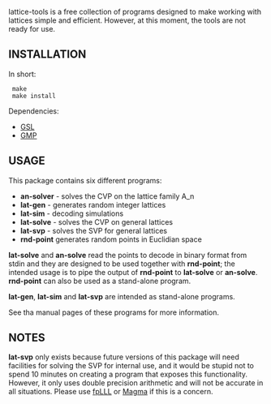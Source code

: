lattice-tools is a free collection of programs designed to make working with
lattices simple and efficient. However, at this moment, the tools are not ready
for use.

INSTALLATION
------------

In short:

     make
     make install

Dependencies:

* [GSL](https://www.gnu.org/software/gsl/)
* [GMP](https://gmplib.org/)

USAGE
-----

This package contains six different programs:

* __an-solver__ - solves the CVP on the lattice family A_n
* __lat-gen__ - generates random integer lattices
* __lat-sim__ - decoding simulations
* __lat-solve__ - solves the CVP on general lattices
* __lat-svp__ - solves the SVP for general lattices
* __rnd-point__ generates random points in Euclidian space

__lat-solve__ and __an-solve__ read the points to decode in binary format from
stdin and they are designed to be used together with __rnd-point__; the
intended usage is to pipe the output of __rnd-point__ to __lat-solve__ or
__an-solve__. __rnd-point__ can also be used as a stand-alone program.

__lat-gen__, __lat-sim__ and __lat-svp__ are intended as stand-alone programs.

See tha manual pages of these programs for more information.


NOTES
-----

__lat-svp__ only exists because future versions of this package will
need facilities for solving the SVP for internal use, and it would be stupid
not to spend 10 minutes on creating a program that exposes this functionality.
However, it only uses double precision arithmetic and will not be accurate in
all situations. Please use [fpLLL](http://github.com/fplll/fplll) or
[Magma](http://magma.maths.usyd.edu.au/magma/) if this is a concern.
